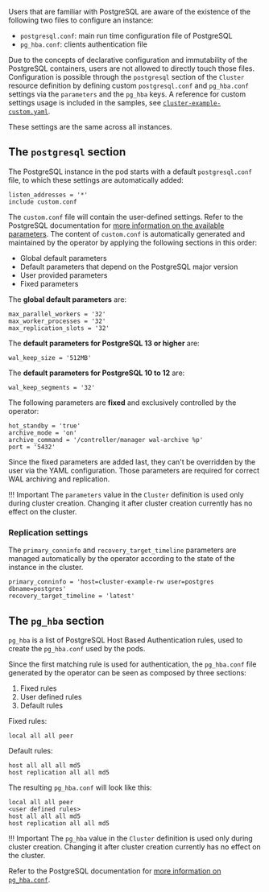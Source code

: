 Users that are familiar with PostgreSQL are aware of the existence of the following two files
to configure an instance:

- `postgresql.conf`: main run time configuration file of PostgreSQL
- `pg_hba.conf`: clients authentication file

Due to the concepts of declarative configuration and immutability of the PostgreSQL
containers, users are not allowed to directly touch those files. Configuration
is possible through the `postgresql` section of the `Cluster` resource definition
by defining custom `postgresql.conf` and `pg_hba.conf` settings via the
`parameters` and the `pg_hba` keys.
A reference for custom settings usage is included in the samples, see
[`cluster-example-custom.yaml`](samples/cluster-example-custom.yaml).

These settings are the same across all instances.

## The `postgresql` section

The PostgreSQL instance in the pod starts with a default `postgresql.conf` file,
to which these settings are automatically added:

```text
listen_addresses = '*'
include custom.conf
```

The `custom.conf` file will contain the user-defined settings. Refer to the
PostgreSQL documentation for [more information on the available parameters](https://www.postgresql.org/docs/current/runtime-config.html).
The content of `custom.conf` is automatically generated and maintained by the
operator by applying the following sections in this order:

- Global default parameters
- Default parameters that depend on the PostgreSQL major version
- User provided parameters
- Fixed parameters

The **global default parameters** are:

```text
max_parallel_workers = '32'
max_worker_processes = '32'
max_replication_slots = '32'
```

The **default parameters for PostgreSQL 13 or higher** are:

```text
wal_keep_size = '512MB'
```

The **default parameters for PostgreSQL 10 to 12** are:

```text
wal_keep_segments = '32'
```

The following parameters are **fixed** and exclusively controlled by the operator:

```text
hot_standby = 'true'
archive_mode = 'on'
archive_command = '/controller/manager wal-archive %p'
port = '5432'
```

Since the fixed parameters are added last, they can't be overridden by the
user via the YAML configuration. Those parameters are required for correct WAL
archiving and replication.

!!! Important
    The `parameters` value in the `Cluster` definition is used only during cluster
    creation. Changing it after cluster creation currently has no
    effect on the cluster.

### Replication settings

The `primary_conninfo` and `recovery_target_timeline` parameters are managed
automatically by the operator according to the state of the instance in
the cluster.

```text
primary_conninfo = 'host=cluster-example-rw user=postgres dbname=postgres'
recovery_target_timeline = 'latest'
```

## The `pg_hba` section

`pg_hba` is a list of PostgreSQL Host Based Authentication rules,
used to create the `pg_hba.conf` used by the pods.

Since the first matching rule is used for authentication, the `pg_hba.conf` file
generated by the operator can be seen as composed by three sections:

1. Fixed rules
2. User defined rules
3. Default rules

Fixed rules:

```text
local all all peer
```

Default rules:

```text
host all all all md5
host replication all all md5
```

The resulting `pg_hba.conf` will look like this:

```text
local all all peer
<user defined rules>
host all all all md5
host replication all all md5
```

!!! Important
    The `pg_hba` value in the `Cluster` definition is used only during cluster
    creation. Changing it after cluster creation currently has no
    effect on the cluster.

Refer to the PostgreSQL documentation for [more information on `pg_hba.conf`](https://www.postgresql.org/docs/current/auth-pg-hba-conf.html).
